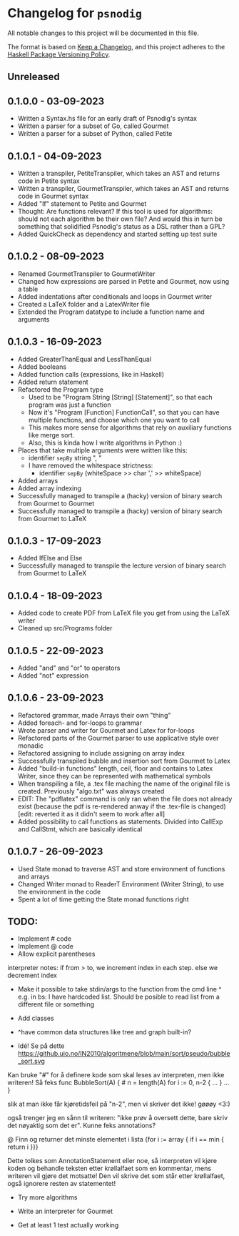 # Changelog for `psnodig`

All notable changes to this project will be documented in this file.

The format is based on [Keep a Changelog](https://keepachangelog.com/en/1.0.0/),
and this project adheres to the
[Haskell Package Versioning Policy](https://pvp.haskell.org/).

## Unreleased

## 0.1.0.0 - 03-09-2023

- Written a Syntax.hs file for an early draft of Psnodig's syntax
- Written a parser for a subset of Go, called Gourmet
- Written a parser for a subset of Python, called Petite

## 0.1.0.1 - 04-09-2023

- Written a transpiler, PetiteTranspiler, which takes an AST and returns code in Petite syntax
- Written a transpiler, GourmetTranspiler, which takes an AST and returns code in Gourmet syntax
- Added "If" statement to Petite and Gourmet
- Thought: Are functions relevant? If this tool is used for algorithms: should not each algorithm be their own file? And would this in turn be something that solidified Psnodig's status as a DSL rather than a GPL?
- Added QuickCheck as dependency and started setting up test suite

## 0.1.0.2 - 08-09-2023

- Renamed GourmetTranspiler to GourmetWriter
- Changed how expressions are parsed in Petite and Gourmet, now using a table
- Added indentations after conditionals and loops in Gourmet writer
- Created a LaTeX folder and a LatexWriter file
- Extended the Program datatype to include a function name and arguments

## 0.1.0.3 - 16-09-2023

- Added GreaterThanEqual and LessThanEqual
- Added booleans
- Added function calls (expressions, like in Haskell)
- Added return statement
- Refactored the Program type
  - Used to be "Program String [String] [Statement]", so that each program was just a function
  - Now it's "Program [Function] FunctionCall", so that you can have multiple functions, and choose which one you want to call
  - This makes more sense for algorithms that rely on auxiliary functions like merge sort.
  - Also, this is kinda how I write algorithms in Python :)
- Places that take multiple arguments were written like this:
  - identifier `sepBy` string ", "
  - I have removed the whitespace strictness:
    - identifier `sepBy` (whiteSpace >> char ',' >> whiteSpace)
- Added arrays
- Added array indexing
- Successfully managed to transpile a (hacky) version of binary search from Gourmet to Gourmet
- Successfully managed to transpile a (hacky) version of binary search from Gourmet to LaTeX

## 0.1.0.3 - 17-09-2023

- Added IfElse and Else
- Successfully managed to transpile the lecture version of binary search from Gourmet to LaTeX

## 0.1.0.4 - 18-09-2023

- Added code to create PDF from LaTeX file you get from using the LaTeX writer
- Cleaned up src/Programs folder

## 0.1.0.5 - 22-09-2023

- Added "and" and "or" to operators
- Added "not" expression

## 0.1.0.6 - 23-09-2023

- Refactored grammar, made Arrays their own "thing"
- Added foreach- and for-loops to grammar
- Wrote parser and writer for Gourmet and Latex for for-loops
- Refactored parts of the Gourmet parser to use applicative style over monadic
- Refactored assigning to include assigning on array index
- Successfully transpiled bubble and insertion sort from Gourmet to Latex
- Added "build-in functions" length, ceil, floor and contains to Latex Writer, since they can be represented with mathematical symbols
- When transpiling a file, a .tex file maching the name of the original file is created. Previously "algo.txt" was always created
- EDIT: The "pdflatex" command is only ran when the file does not already exist (because the pdf is re-rendered anway if the .tex-file is changed) [edit: reverted it as it didn't seem to work after all]
- Added possibility to call functions as statements. Divided into CallExp and CallStmt, which are basically identical

## 0.1.0.7 - 26-09-2023

- Used State monad to traverse AST and store environment of functions and arrays
- Changed Writer monad to ReaderT Environment (Writer String), to use the environment in the code
- Spent a lot of time getting the State monad functions right

## TODO:

- Implement # code
- Implement @ code
- Allow explicit parentheses

interpreter notes:
if from > to, we increment index in each step.
else we decrement index

- Make it possible to take stdin/args to the function from the cmd line
  ^ e.g. in bs: I have hardcoded list. Should be posible to read list from a different file or something

- Add classes
- ^have common data structures like tree and graph built-in?

- Idé! Se på dette https://github.uio.no/IN2010/algoritmene/blob/main/sort/pseudo/bubble_sort.svg

Kan bruke "#" for å definere kode som skal leses av interpreten, men ikke writeren! Så feks
func BubbleSort(A) { # n = length(A)
for i := 0, n-2 { ... }
...
}

slik at man ikke får kjøretidsfeil på "n-2", men vi skriver det ikke! gøøøy <3:)

også trenger jeg en sånn til writeren: "ikke prøv å oversett dette, bare skriv det nøyaktig som det er". Kunne feks annotations?

@ Finn og returner det minste elementet i lista
{for i := array { if i == min { return i }}}

Dette tolkes som AnnotationStatement eller noe, så interpreten vil kjøre koden og behandle teksten etter krøllalfaet som en kommentar, mens writeren vil gjøre det motsatte! Den vil skrive det som står etter krøllalfaet, også ignorere resten av statementet!

- Try more algorithms

- Write an interpreter for Gourmet

- Get at least 1 test actually working
